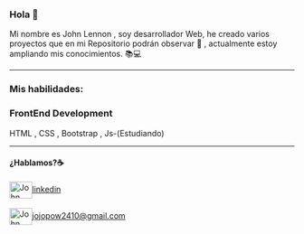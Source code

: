 ### Hola 👋
Mi nombre es John Lennon , soy desarrollador Web, he creado varios proyectos que en mi Repositorio podrán observar 🔗 , actualmente estoy ampliando mis conocimientos. 📚💻 
<hr> 

### Mis habilidades: <br>

### FrontEnd Development <br>
HTML , CSS , Bootstrap , Js-(Estudiando) <br>
<hr> 

#### ¿Hablamos?☕️ 
<a href="https://www.linkedin.com/in/john-lennon-a514a62ab/" target="blank"><img align="center" src="https://cdn.jsdelivr.net/npm/simple-icons@3.0.1/icons/linkedin.svg" alt="John Lennon" height="30" width="40" />linkedin</a> <br>  <br>
<a href="[https://www.linkedin.com/in/john-lennon-a514a62ab/](https://twitter.com/_lennonphillips)" target="blank"><img align="center" src="https://camo.githubusercontent.com/593e4a7c026b54469782803274e4813b03a14a1554e51f8c4e59d25b99a7bdb5/68747470733a2f2f63646e2e6a7364656c6976722e6e65742f6e706d2f73696d706c652d69636f6e7340332e302e312f69636f6e732f676d61696c2e737667" alt="John Lennon" height="30" width="40" />jojopow2410@gmail.com </a>


<!--
**johnlennonl/johnlennonl** is a ✨ _special_ ✨ repository because its `README.md` (this file) appears on your GitHub profile.

Here are some ideas to get you started:

- 🔭 I’m currently working on ...
- 🌱 I’m currently learning ...
- 👯 I’m looking to collaborate on ...
- 🤔 I’m looking for help with ...
- 💬 Ask me about ...
- 📫 How to reach me: ...
- 😄 Pronouns: ...
- ⚡ Fun fact: ...
-->
